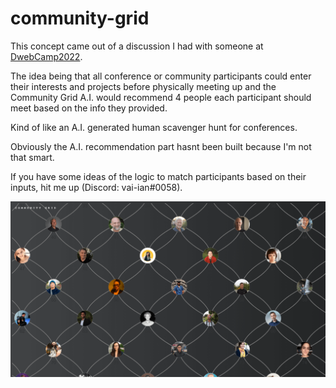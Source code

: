 # community-grid
This concept came out of a discussion I had with someone at [DwebCamp2022](https://dwebcamp.org/people/).

The idea being that all conference or community participants could enter their interests and projects before physically meeting up and the Community Grid A.I. would recommend 4 people each participant should meet based on the info they provided.

Kind of like an A.I. generated human scavenger hunt for conferences.

Obviously the A.I. recommendation part hasnt been built because I'm not that smart.

If you have some ideas of the logic to match participants based on their inputs, hit me up (Discord: vai-ian#0058).

![screenshot](./screenshot.png)